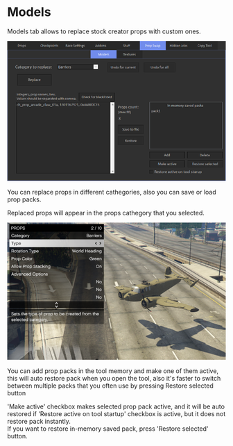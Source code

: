# Models

Models tab allows to replace stock creator props with custom ones.

![Img1](/assets/images/prop-swap/img01.png)

You can replace props in different cathegories, also you can save or load prop packs.

Replaced props will appear in the props cathegory that you selected.

![Img2](/assets/images/prop-swap/img02.png)

You can add prop packs in the tool memory and make one of them active, this will auto restore pack when you open the tool,
also it's faster to switch between multiple packs that you often use by pressing Restore selected button

'Make active' checkbox makes selected prop pack active, and it will be auto restored if 'Restore active on tool startup' checkbox is active, but it does not restore pack instantly.<br>
If you want to restore in-memory saved pack, press 'Restore selected' button.